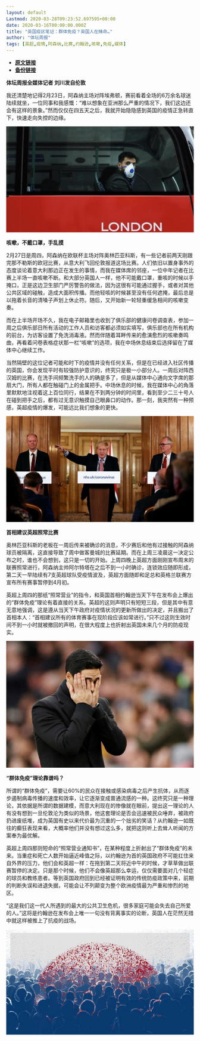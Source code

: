 ```yaml
---
layout: default
Lastmod: 2020-03-28T09:23:52.697595+00:00
date: 2020-03-16T00:00:00.000Z
title: "英国疫区笔记：群体免疫？英国人在赌命…"
author: "体坛周报"
tags: [英超,疫情,阿森纳,比赛,约翰逊,咳嗽,免疫,媒体]
---
```


* [**原文链接**](http://www.titan24.com/publish/app/data/2020/03/16/309570/os_news.html)
* [**备份链接**](http://archive.ph/zDNwc)


**体坛周报全媒体记者 刘川发自伦敦**

我还清楚地记得2月23日，阿森纳主场对阵埃弗顿，赛前看着全场的6万余名球迷陆续就坐，一位同事和我感慨：“难以想象在亚洲那么严重的情况下，我们这边还会有这样的景象。”然而仅仅在四五天之后，我就开始隐隐感到英国的疫情正急转直下，快速走向失控的边缘。

![da749fdcdd0c447facd9d201cb24d0c4.jpg](/images/post/5f335270dce4b7b542b9c0ea5ab71fc6.jpg)

**咳嗽，不戴口罩，手乱摸**

2月27日是周四，阿森纳在欧联杯主场对阵奥林匹亚科斯，有一些记者前两天刚跟完那不勒斯的欧冠比赛，从意大利飞回伦敦报道这场比赛。人们依旧以置身事外的态度谈论着意大利那边正在发生的事情，而我在媒体席的邻座，一位中年记者在比赛上半场一直咳嗽不断。和大部分英国人一样，他不可能戴口罩，重咳的时候以手掩口，正是这边卫生部门严厉警告的做法，因为这很有可能通过握手，或者对其他公共区域的碰触，造成大面积传播。而他轻咳的时候甚至没有任何遮掩，最后总是以拖着长音的清嗓子声划上休止符。随后，又开始新一轮轻重缓急相间的咳嗽变奏。

而在上半场开场不久，我在电子邮箱里也收到了俱乐部的健康问卷调查表，参加一周之后俱乐部日所有活动的工作人员和访客都必须如实填写，俱乐部也在所有机构的前台，为访客设置了免洗消毒液。然而伴随着耳畔传来的愈演愈烈的咳嗽奏鸣曲，再看着问卷表格症状那一栏“咳嗽”的选项，我在中场休息结束后选择留在了媒体中心继续工作。

当然隔壁的这位记者可能和时下的疫情并没有任何关系，但是在已经进入社区传播的英国，你会发现平时有较强防护意识的，终究只是极一小部分人。一周后对阵西汉姆的比赛，在洗手间频繁洗手的人的确是多了，但是从媒体中心通向文字席的那扇大门，所有人都在触碰门上的金属把手。中场休息的时候，我在媒体中心的角落里默默地注视着这上百位同行，结果在不到两分钟的时间里，看到至少二三十号人在碰到把手之后，都有过无意识触摸自己眼鼻口的动作。那一刻，我突然有一种预感，英超疫情的爆发，可能远比我们想象的更快。

![acb4c96e915a4e668f72fc72d21760e9_18.jpg](/images/post/d991891e053d3993788aae146b1554c2.jpg)

**首相建议英超照常比赛**

奥林匹亚科斯的老板在一周后传来被确诊的消息，不少赛后和他有过接触的阿森纳球员被隔离，这直接导致了周中做客曼城的比赛延期。而在上周三凌晨这一决定公布之时，谁也不会想到，这只是一切的开始。上周四晚上英超方面刚刚宣布周末的联赛照常进行，阿森纳主帅阿尔特塔在之后不到一小时确诊，连锁效应随即形成，第二天一早陆续有7支英超球队受疫情波及，英超方面随即和足总和英格兰联赛方宣布所有赛事暂停到4月初。

英超上周四的那纸“照常营业”的指令，和英国首相约翰逊当天下午在发布会上爆出的“群体免疫”理论有着直接的关系。英超的这则声明只有短短三段，但是其中有意无意地强调，这是遵从当天下午政府对疫情状况的更新所做出的决定，并且搬出了首相本人：“首相建议所有的体育赛事在现阶段应该如常进行。”只不过这则生效时间不到一小时就被撤回的声明，在很大程度上也折射出英国未来几个月的防疫现实。

![](/images/post/174597760f0b7c4e8604362226092ab1.jpg)

**“群体免疫”理论靠谱吗？**

所谓的“群体免疫”，需要让60%的民众在接触或感染病毒之后产生抗体，从而逐步遏制病毒传播的速度和效率，让它逐渐变成普通流感的一种。这终究只是一种理论，其依据是所谓的数据建模，而意大利现在的惨像就在眼前，提出这一理论的人有没有想到一旦伦敦沦为类似的场景，他这套理论是否会迅速被民众唾弃，被政府扔进废纸堆，成为英国有史以来代价最为沉重的一个拙劣的笑话？从约翰逊一如既往的癫狂表现来看，大概率他们并没有想过这么多，就把这则听上去耸人听闻的方案奉为最优解。

英超上周四那则短命的“照常营业通知书”，在某种程度上折射出了“群体免疫”的未来。当重症和死亡人数开始逼近峰值之际，以约翰逊为首的英国政府不可能扛住来自外界的压力，他们会和英超一样：在拖到第二天将近中午的时候，才草草做出联赛暂停的决定。只是那个时候，他们不会像英超那么幸运，仅仅需要面对几个轻症的球员和教练患者。等到英国政府回到已经被证明有效的传统防疫政策中来，前期的判断失误和进退失据，可能会让不列颠变为整个欧洲疫情最为严重和惨烈的地区。

“这是我们这一代人所遇到的最大的公共卫生危机，很多家庭可能会失去自己所爱的人。”这将是约翰逊在发布会上唯一一句没有背离事实的论断，英国人在茫然无措中就这样被推上了抗疫的战场。

![](/images/post/d8c73bf3a4cdca835b61505c419de287.jpeg@!img01)

